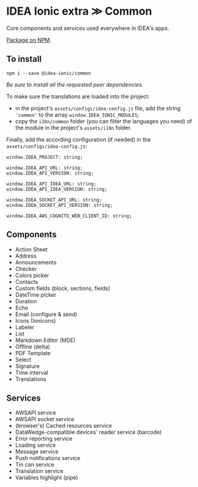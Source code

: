 # IDEA Ionic extra ≫ Common

Core components and services used everywhere in IDEA's apps.

[Package on NPM](https://www.npmjs.com/package/@idea-ionic/common).

## To install

```
npm i --save @idea-ionic/common
```

_Be sure to install all the requested peer dependencies._

To make sure the translations are loaded into the project:

- in the project's `assets/configs/idea-config.js` file, add the string `'common'` to the array `window.IDEA_IONIC_MODULES`;
- copy the `i18n/common` folder (you can filter the languages you need) of the module in the project's `assets/i18n` folder.

Finally, add the according configuration (if needed) in the `assets/configs/idea-config.js`:

```
window.IDEA_PROJECT: string;

window.IDEA_API_URL: string;
window.IDEA_API_VERSION: string;

window.IDEA_API_IDEA_URL: string;
window.IDEA_API_IDEA_VERSION: string;

window.IDEA_SOCKET_API_URL: string;
window.IDEA_SOCKET_API_VERSION: string;

window.IDEA_AWS_COGNITO_WEB_CLIENT_ID: string;
```

## Components

- Action Sheet
- Address
- Announcements
- Checker
- Colors picker
- Contacts
- Custom fields (block, sections, fields)
- DateTime picker
- Duration
- Echo
- Email (configure & send)
- Icons (Ionicons)
- Labeler
- List
- Markdown Editor (MDE)
- Offline (delta)
- PDF Template
- Select
- Signature
- Time interval
- Translations

## Services

- AWSAPI service
- AWSAPI socket service
- (browser's) Cached resources service
- DataWedge-compatible devices' reader service (barcode)
- Error reporting service
- Loading service
- Message service
- Push notifications service
- Tin can service
- Translation service
- Variables highlight (pipe)
